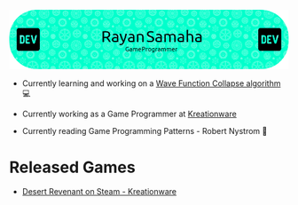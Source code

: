 ![Header](https://github.com/MiTsSsS/MiTsSsS/blob/main/github-header-image.png)

- Currently learning and working on a [Wave Function Collapse algorithm](https://github.com/MiTsSsS/WaveFunctionCollapse) :computer:
- Currently working as a Game Programmer at [Kreationware](https://kreationware.com)

- Currently reading Game Programming Patterns - Robert Nystrom 📖

# Released Games
  
- [Desert Revenant on Steam - Kreationware](https://store.steampowered.com/app/1969430/Desert_Revenant)
<!--
**MiTsSsS/MiTsSsS** is a ✨ _special_ ✨ repository because its `README.md` (this file) appears on your GitHub profile.

Here are some ideas to get you started:

- 🔭 I’m currently working on ...
- 🌱 I’m currently learning ...
- 👯 I’m looking to collaborate on ...
- 🤔 I’m looking for help with ...
- 💬 Ask me about ...
- 📫 How to reach me: ...
- 😄 Pronouns: ...
- ⚡ Fun fact: ...
-->
